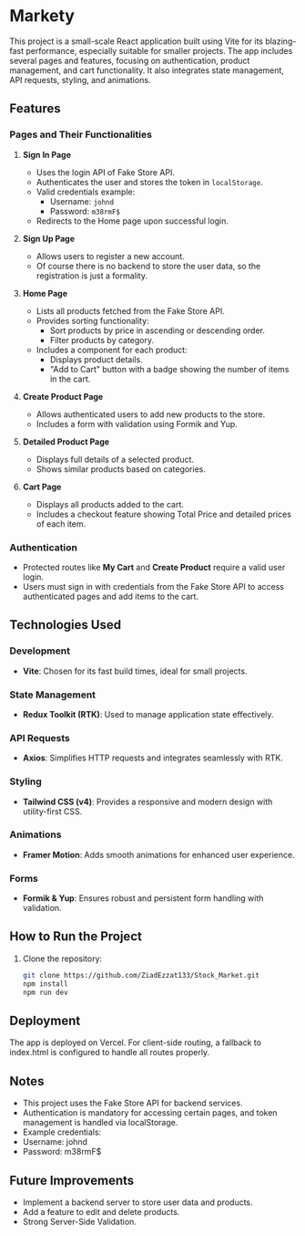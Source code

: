 # Markety

This project is a small-scale React application built using Vite for its blazing-fast performance, especially suitable for smaller projects. The app includes several pages and features, focusing on authentication, product management, and cart functionality. It also integrates state management, API requests, styling, and animations.

## Features

### Pages and Their Functionalities
1. **Sign In Page**  
   - Uses the login API of Fake Store API.  
   - Authenticates the user and stores the token in `localStorage`.  
   - Valid credentials example:
     - Username: `johnd`
     - Password: `m38rmF$`
   - Redirects to the Home page upon successful login.

2. **Sign Up Page**  
   - Allows users to register a new account.
   - Of course there is no backend to store the user data, so the registration is just a formality.  

3. **Home Page**  
   - Lists all products fetched from the Fake Store API.  
   - Provides sorting functionality:
     - Sort products by price in ascending or descending order. 
     - Filter products by category. 
   - Includes a component for each product:
     - Displays product details.
     - "Add to Cart" button with a badge showing the number of items in the cart.

4. **Create Product Page**  
   - Allows authenticated users to add new products to the store.  
   - Includes a form with validation using Formik and Yup.

5. **Detailed Product Page**  
   - Displays full details of a selected product.  
   - Shows similar products based on categories.

6. **Cart Page**  
   - Displays all products added to the cart.  
   - Includes a checkout feature showing Total Price and detailed prices of each item.  

### Authentication
- Protected routes like **My Cart** and **Create Product** require a valid user login.  
- Users must sign in with credentials from the Fake Store API to access authenticated pages and add items to the cart.

## Technologies Used

### Development
- **Vite**: Chosen for its fast build times, ideal for small projects.  

### State Management
- **Redux Toolkit (RTK)**: Used to manage application state effectively.  

### API Requests
- **Axios**: Simplifies HTTP requests and integrates seamlessly with RTK.  

### Styling
- **Tailwind CSS (v4)**: Provides a responsive and modern design with utility-first CSS.  

### Animations
- **Framer Motion**: Adds smooth animations for enhanced user experience.  

### Forms
- **Formik & Yup**: Ensures robust and persistent form handling with validation.  

## How to Run the Project

1. Clone the repository:
   ```bash
   git clone https://github.com/ZiadEzzat133/Stock_Market.git
   npm install
   npm run dev
    ```

## Deployment
The app is deployed on Vercel. For client-side routing, a fallback to index.html is configured to handle all routes properly.

## Notes
- This project uses the Fake Store API for backend services.
- Authentication is mandatory for accessing certain pages, and token management is handled via localStorage.
- Example credentials:
- Username: johnd
- Password: m38rmF$

## Future Improvements
- Implement a backend server to store user data and products.
- Add a feature to edit and delete products.
- Strong Server-Side Validation.


